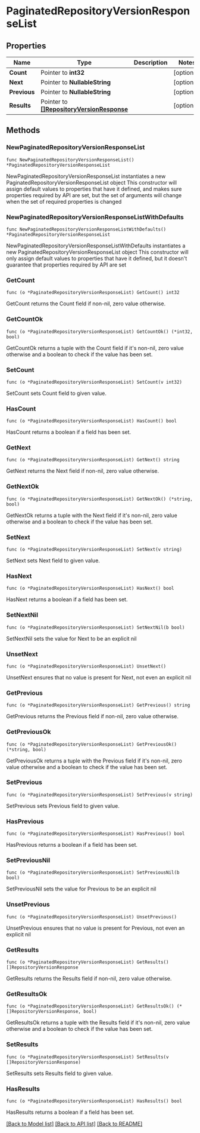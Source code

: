 # PaginatedRepositoryVersionResponseList

## Properties

Name | Type | Description | Notes
------------ | ------------- | ------------- | -------------
**Count** | Pointer to **int32** |  | [optional] 
**Next** | Pointer to **NullableString** |  | [optional] 
**Previous** | Pointer to **NullableString** |  | [optional] 
**Results** | Pointer to [**[]RepositoryVersionResponse**](RepositoryVersionResponse.md) |  | [optional] 

## Methods

### NewPaginatedRepositoryVersionResponseList

`func NewPaginatedRepositoryVersionResponseList() *PaginatedRepositoryVersionResponseList`

NewPaginatedRepositoryVersionResponseList instantiates a new PaginatedRepositoryVersionResponseList object
This constructor will assign default values to properties that have it defined,
and makes sure properties required by API are set, but the set of arguments
will change when the set of required properties is changed

### NewPaginatedRepositoryVersionResponseListWithDefaults

`func NewPaginatedRepositoryVersionResponseListWithDefaults() *PaginatedRepositoryVersionResponseList`

NewPaginatedRepositoryVersionResponseListWithDefaults instantiates a new PaginatedRepositoryVersionResponseList object
This constructor will only assign default values to properties that have it defined,
but it doesn't guarantee that properties required by API are set

### GetCount

`func (o *PaginatedRepositoryVersionResponseList) GetCount() int32`

GetCount returns the Count field if non-nil, zero value otherwise.

### GetCountOk

`func (o *PaginatedRepositoryVersionResponseList) GetCountOk() (*int32, bool)`

GetCountOk returns a tuple with the Count field if it's non-nil, zero value otherwise
and a boolean to check if the value has been set.

### SetCount

`func (o *PaginatedRepositoryVersionResponseList) SetCount(v int32)`

SetCount sets Count field to given value.

### HasCount

`func (o *PaginatedRepositoryVersionResponseList) HasCount() bool`

HasCount returns a boolean if a field has been set.

### GetNext

`func (o *PaginatedRepositoryVersionResponseList) GetNext() string`

GetNext returns the Next field if non-nil, zero value otherwise.

### GetNextOk

`func (o *PaginatedRepositoryVersionResponseList) GetNextOk() (*string, bool)`

GetNextOk returns a tuple with the Next field if it's non-nil, zero value otherwise
and a boolean to check if the value has been set.

### SetNext

`func (o *PaginatedRepositoryVersionResponseList) SetNext(v string)`

SetNext sets Next field to given value.

### HasNext

`func (o *PaginatedRepositoryVersionResponseList) HasNext() bool`

HasNext returns a boolean if a field has been set.

### SetNextNil

`func (o *PaginatedRepositoryVersionResponseList) SetNextNil(b bool)`

 SetNextNil sets the value for Next to be an explicit nil

### UnsetNext
`func (o *PaginatedRepositoryVersionResponseList) UnsetNext()`

UnsetNext ensures that no value is present for Next, not even an explicit nil
### GetPrevious

`func (o *PaginatedRepositoryVersionResponseList) GetPrevious() string`

GetPrevious returns the Previous field if non-nil, zero value otherwise.

### GetPreviousOk

`func (o *PaginatedRepositoryVersionResponseList) GetPreviousOk() (*string, bool)`

GetPreviousOk returns a tuple with the Previous field if it's non-nil, zero value otherwise
and a boolean to check if the value has been set.

### SetPrevious

`func (o *PaginatedRepositoryVersionResponseList) SetPrevious(v string)`

SetPrevious sets Previous field to given value.

### HasPrevious

`func (o *PaginatedRepositoryVersionResponseList) HasPrevious() bool`

HasPrevious returns a boolean if a field has been set.

### SetPreviousNil

`func (o *PaginatedRepositoryVersionResponseList) SetPreviousNil(b bool)`

 SetPreviousNil sets the value for Previous to be an explicit nil

### UnsetPrevious
`func (o *PaginatedRepositoryVersionResponseList) UnsetPrevious()`

UnsetPrevious ensures that no value is present for Previous, not even an explicit nil
### GetResults

`func (o *PaginatedRepositoryVersionResponseList) GetResults() []RepositoryVersionResponse`

GetResults returns the Results field if non-nil, zero value otherwise.

### GetResultsOk

`func (o *PaginatedRepositoryVersionResponseList) GetResultsOk() (*[]RepositoryVersionResponse, bool)`

GetResultsOk returns a tuple with the Results field if it's non-nil, zero value otherwise
and a boolean to check if the value has been set.

### SetResults

`func (o *PaginatedRepositoryVersionResponseList) SetResults(v []RepositoryVersionResponse)`

SetResults sets Results field to given value.

### HasResults

`func (o *PaginatedRepositoryVersionResponseList) HasResults() bool`

HasResults returns a boolean if a field has been set.


[[Back to Model list]](../README.md#documentation-for-models) [[Back to API list]](../README.md#documentation-for-api-endpoints) [[Back to README]](../README.md)


